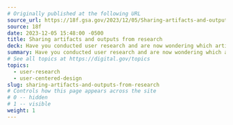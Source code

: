 ```yaml
---
# Originally published at the following URL
source_url: https://18f.gsa.gov/2023/12/05/Sharing-artifacts-and-outputs-from-research/
source: 18f
date: 2023-12-05 15:48:00 -0500
title: Sharing artifacts and outputs from research
deck: Have you conducted user research and are now wondering which artifacts or outputs you can share and with whom? 18F provides tips on determining your target audiences, using discretion for sensitive data, and ensuring that such work complies with the Paperwork Reduction Act (PRA).
summary: Have you conducted user research and are now wondering which artifacts or outputs you can share and with whom? 18F provides tips on determining your target audiences, using discretion for sensitive data, and ensuring that such work complies with the Paperwork Reduction Act (PRA).
# See all topics at https://digital.gov/topics
topics:
  - user-research
  - user-centered-design
slug: sharing-artifacts-and-outputs-from-research
# Controls how this page appears across the site
# 0 -- hidden
# 1 -- visible
weight: 1
---
```

